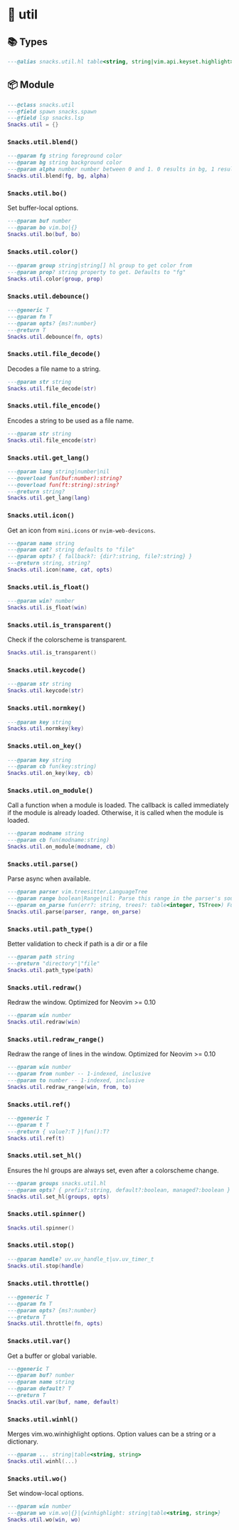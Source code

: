 # 🍿 util

<!-- docgen -->

## 📚 Types

```lua
---@alias snacks.util.hl table<string, string|vim.api.keyset.highlight>
```

## 📦 Module

```lua
---@class snacks.util
---@field spawn snacks.spawn
---@field lsp snacks.lsp
Snacks.util = {}
```

### `Snacks.util.blend()`

```lua
---@param fg string foreground color
---@param bg string background color
---@param alpha number number between 0 and 1. 0 results in bg, 1 results in fg
Snacks.util.blend(fg, bg, alpha)
```

### `Snacks.util.bo()`

Set buffer-local options.

```lua
---@param buf number
---@param bo vim.bo|{}
Snacks.util.bo(buf, bo)
```

### `Snacks.util.color()`

```lua
---@param group string|string[] hl group to get color from
---@param prop? string property to get. Defaults to "fg"
Snacks.util.color(group, prop)
```

### `Snacks.util.debounce()`

```lua
---@generic T
---@param fn T
---@param opts? {ms?:number}
---@return T
Snacks.util.debounce(fn, opts)
```

### `Snacks.util.file_decode()`

Decodes a file name to a string.

```lua
---@param str string
Snacks.util.file_decode(str)
```

### `Snacks.util.file_encode()`

Encodes a string to be used as a file name.

```lua
---@param str string
Snacks.util.file_encode(str)
```

### `Snacks.util.get_lang()`

```lua
---@param lang string|number|nil
---@overload fun(buf:number):string?
---@overload fun(ft:string):string?
---@return string?
Snacks.util.get_lang(lang)
```

### `Snacks.util.icon()`

Get an icon from `mini.icons` or `nvim-web-devicons`.

```lua
---@param name string
---@param cat? string defaults to "file"
---@param opts? { fallback?: {dir?:string, file?:string} }
---@return string, string?
Snacks.util.icon(name, cat, opts)
```

### `Snacks.util.is_float()`

```lua
---@param win? number
Snacks.util.is_float(win)
```

### `Snacks.util.is_transparent()`

Check if the colorscheme is transparent.

```lua
Snacks.util.is_transparent()
```

### `Snacks.util.keycode()`

```lua
---@param str string
Snacks.util.keycode(str)
```

### `Snacks.util.normkey()`

```lua
---@param key string
Snacks.util.normkey(key)
```

### `Snacks.util.on_key()`

```lua
---@param key string
---@param cb fun(key:string)
Snacks.util.on_key(key, cb)
```

### `Snacks.util.on_module()`

Call a function when a module is loaded.
The callback is called immediately if the module is already loaded.
Otherwise, it is called when the module is loaded.

```lua
---@param modname string
---@param cb fun(modname:string)
Snacks.util.on_module(modname, cb)
```

### `Snacks.util.parse()`

Parse async when available.

```lua
---@param parser vim.treesitter.LanguageTree
---@param range boolean|Range|nil: Parse this range in the parser's source.
---@param on_parse fun(err?: string, trees?: table<integer, TSTree>) Function invoked when parsing completes.
Snacks.util.parse(parser, range, on_parse)
```

### `Snacks.util.path_type()`

Better validation to check if path is a dir or a file

```lua
---@param path string
---@return "directory"|"file"
Snacks.util.path_type(path)
```

### `Snacks.util.redraw()`

Redraw the window.
Optimized for Neovim >= 0.10

```lua
---@param win number
Snacks.util.redraw(win)
```

### `Snacks.util.redraw_range()`

Redraw the range of lines in the window.
Optimized for Neovim >= 0.10

```lua
---@param win number
---@param from number -- 1-indexed, inclusive
---@param to number -- 1-indexed, inclusive
Snacks.util.redraw_range(win, from, to)
```

### `Snacks.util.ref()`

```lua
---@generic T
---@param t T
---@return { value?:T }|fun():T?
Snacks.util.ref(t)
```

### `Snacks.util.set_hl()`

Ensures the hl groups are always set, even after a colorscheme change.

```lua
---@param groups snacks.util.hl
---@param opts? { prefix?:string, default?:boolean, managed?:boolean }
Snacks.util.set_hl(groups, opts)
```

### `Snacks.util.spinner()`

```lua
Snacks.util.spinner()
```

### `Snacks.util.stop()`

```lua
---@param handle? uv.uv_handle_t|uv.uv_timer_t
Snacks.util.stop(handle)
```

### `Snacks.util.throttle()`

```lua
---@generic T
---@param fn T
---@param opts? {ms?:number}
---@return T
Snacks.util.throttle(fn, opts)
```

### `Snacks.util.var()`

Get a buffer or global variable.

```lua
---@generic T
---@param buf? number
---@param name string
---@param default? T
---@return T
Snacks.util.var(buf, name, default)
```

### `Snacks.util.winhl()`

Merges vim.wo.winhighlight options.
Option values can be a string or a dictionary.

```lua
---@param ... string|table<string, string>
Snacks.util.winhl(...)
```

### `Snacks.util.wo()`

Set window-local options.

```lua
---@param win number
---@param wo vim.wo|{}|{winhighlight: string|table<string, string>}
Snacks.util.wo(win, wo)
```
